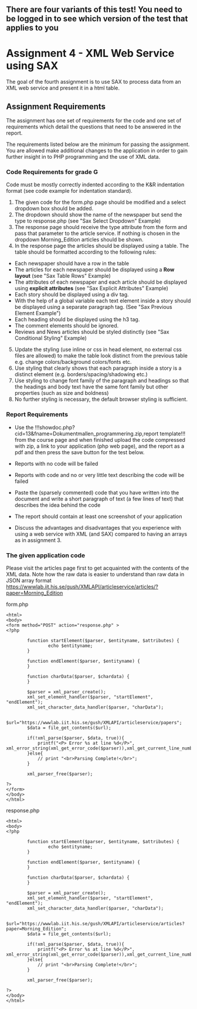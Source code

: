 ## There are four variants of this test! You need to be logged in to see which version of the test that applies to you

# Assignment 4 - XML Web Service using SAX
The goal of the fourth assignment is to use SAX to process data from an XML web service and present it in a html table.

## Assignment Requirements
The assignment has one set of requirements for the code and one set of requirements which detail the questions that need to be answered in the report.

The requirements listed below are the minimum for passing the assignment. You are allowed make additional changes to the application in order to gain further insight in to PHP programming and the use of XML data.

### Code Requirements for grade G

Code must be mostly correctly indented according to the K&R indentation format (see code example for indentation standard).

1. The given code for the form.php page should be modified and a select dropdown box should be added.  
2. The dropdown should show the name of the newspaper but send the type to response.php (see "Sax Select Dropdown" Example)
3. The response page should receive the type attribute from the form and pass that parameter to the article service. If nothing is chosen in the dropdown Morning_Edition articles should be shown.
4. In the response page the articles should be displayed using a table. The table should be formatted according to the following rules:
 * Each newspaper should have a row in the table
 * The articles for each newspaper should be displayed using a **Row layout** (see "Sax Table Rows" Example)
 * The attributes of each newspaper and each article should be displayed using **explicit attributes** (see "Sax Explicit Attributes" Example)
 * Each story should be displayed using a div tag.
 * With the help of a global variable each text element inside a story should be displayed using a separate paragraph tag. (See "Sax Previous Element Example")
 * Each heading should be displayed using the h3 tag.
 * The comment elements should be ignored.
 * Reviews and News articles should be styled distinctly (see "Sax Conditional Styling" Example)
5. Update the styling (use inline or css in head element, no external css files are allowed) to make the table look distinct from the previous table e.g. change colors/background colors/fonts etc.
6. Use styling that clearly shows that each paragraph inside a story is a distinct element (e.g. borders/spacing/shadowing etc.)
7. Use styling to change font family of the paragraph and headings so that the headings and body text have the same font family but other properties (such as size and boldness)
8. No further styling is necessary, the default browser styling is sufficient.

### Report Requirements
* Use the !!!showdoc.php?cid=13&fname=Dokumentmallen_programmering.zip,report template!!! from the course page and when finished upload the code compressed with zip, a link to your application (php web page), and the report as a pdf and then press the save button for the test below.
* Reports with no code will be failed
* Reports with code and no or very little text describing the code will be failed
* Paste the (sparsely commented) code that you have written into the document and write a short paragraph of text (a few lines of text) that describes the idea behind the code
* The report should contain at least one screenshot of your application

* Discuss the advantages and disadvantages that you experience with using a web service with XML (and SAX) compared to having an arrays as in assignment 3.

### The given application code

Please visit the articles page first to get acquainted with the contents of the XML data. Note how the raw data is easier to understand than raw data in JSON array format
https://wwwlab.iit.his.se/gush/XMLAPI/articleservice/articles/?paper=Morning_Edition

form.php
~~~
<html>                                                                                                                                                
<body>                                                                                                                                                
<form method="POST" action="response.php" >                                                                                                                                                 
<?php                                                                                                                                                 
     
		function startElement($parser, $entityname, $attributes) {
				echo $entityname;
		}

		function endElement($parser, $entityname) {
		}

		function charData($parser, $chardata) {
		}

		$parser = xml_parser_create();
		xml_set_element_handler($parser, "startElement", "endElement");
		xml_set_character_data_handler($parser, "charData");

		$url="https://wwwlab.iit.his.se/gush/XMLAPI/articleservice/papers";
		$data = file_get_contents($url);

		if(!xml_parse($parser, $data, true)){
			printf("<P> Error %s at line %d</P>", xml_error_string(xml_get_error_code($parser)),xml_get_current_line_number($parser));
		}else{
			// print "<br>Parsing Complete!</br>";
		}

		xml_parser_free($parser);
 
?>                                                                                                                                                    
</form>                                                                                                                                                
</body>                                                                                                                                               
</html>                                                                                                                                               
~~~

response.php
~~~
<html>                                                                                                                                                
<body>                                                                                                                                                
<?php                                                                                                                                                 
     
		function startElement($parser, $entityname, $attributes) {
				echo $entityname;
		}

		function endElement($parser, $entityname) {
		}

		function charData($parser, $chardata) {
		}

		$parser = xml_parser_create();
		xml_set_element_handler($parser, "startElement", "endElement");
		xml_set_character_data_handler($parser, "charData");

		$url="https://wwwlab.iit.his.se/gush/XMLAPI/articleservice/articles?paper=Morning_Edition";
		$data = file_get_contents($url);

		if(!xml_parse($parser, $data, true)){
			printf("<P> Error %s at line %d</P>", xml_error_string(xml_get_error_code($parser)),xml_get_current_line_number($parser));
		}else{
			// print "<br>Parsing Complete!</br>";
		}

		xml_parser_free($parser);
 
?>                                                                                                                                                                                                                                                                                                   
</body>                                                                                                                                               
</html>                                                                                                                                               
~~~

